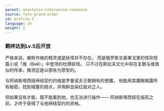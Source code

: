 ```yaml
---
parent: anastasia-nikolaevna-romanova
source: fate-grand-order
id: profile-5
language: zh
weight: 5
---
```


### 羁绊达到Lv.5后开放

严格来说，被称作维的精灵或是妖怪并不存在。
而是俄罗斯文豪果戈里的怪异短篇小说「维（Вий）」中登场的杜撰妖怪。
只不过在斯拉夫文化中存在复数与维类似的传承，推测这是以那些为原型的。

与阿纳斯塔西娅缔结契约的维是罗曼诺夫王朝拥有的使魔。
他能用其魔眼揭露所有秘密，找到城塞的弱点，并用鲜血染红敌对之人。

但如果没有才能，既不能看到他，也无法进行操作——
阿纳斯塔西娅在临死之前，才终于获得了与他缔结契约的资格。
